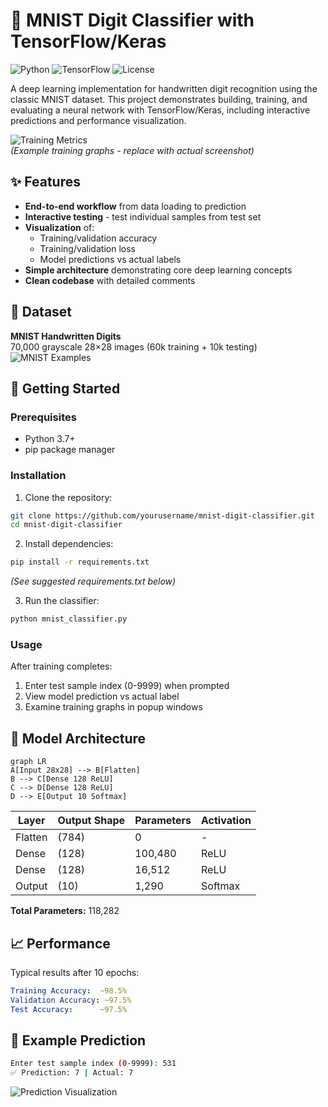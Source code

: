 # 🧠 MNIST Digit Classifier with TensorFlow/Keras

![Python](https://img.shields.io/badge/Python-3.7%2B-blue)
![TensorFlow](https://img.shields.io/badge/TensorFlow-2.x-orange)
![License](https://img.shields.io/badge/License-MIT-green)

A deep learning implementation for handwritten digit recognition using the classic MNIST dataset. This project demonstrates building, training, and evaluating a neural network with TensorFlow/Keras, including interactive predictions and performance visualization.

![Training Metrics](https://via.placeholder.com/800x400?text=Training+Accuracy+%26+Loss+Graphs)  
*(Example training graphs - replace with actual screenshot)*

## ✨ Features

- **End-to-end workflow** from data loading to prediction
- **Interactive testing** - test individual samples from test set
- **Visualization** of:
  - Training/validation accuracy
  - Training/validation loss
  - Model predictions vs actual labels
- **Simple architecture** demonstrating core deep learning concepts
- **Clean codebase** with detailed comments

## 📂 Dataset

**MNIST Handwritten Digits**  
70,000 grayscale 28×28 images (60k training + 10k testing)  
![MNIST Examples](https://upload.wikimedia.org/wikipedia/commons/2/27/MnistExamples.png)

## 🚀 Getting Started

### Prerequisites
- Python 3.7+
- pip package manager

### Installation
1. Clone the repository:
```bash
git clone https://github.com/yourusername/mnist-digit-classifier.git
cd mnist-digit-classifier
```

2. Install dependencies:
```bash
pip install -r requirements.txt
```
*(See suggested requirements.txt below)*

3. Run the classifier:
```bash
python mnist_classifier.py
```

### Usage
After training completes:
1. Enter test sample index (0-9999) when prompted
2. View model prediction vs actual label
3. Examine training graphs in popup windows

## 🧠 Model Architecture
```mermaid
graph LR
A[Input 28x28] --> B[Flatten]
B --> C[Dense 128 ReLU]
C --> D[Dense 128 ReLU]
D --> E[Output 10 Softmax]
```

| Layer        | Output Shape | Parameters | Activation |
|--------------|-------------|-----------|-----------|
| Flatten      | (784)       | 0         | -         |
| Dense        | (128)       | 100,480   | ReLU      |
| Dense        | (128)       | 16,512    | ReLU      |
| Output       | (10)        | 1,290     | Softmax   |

**Total Parameters:** 118,282

## 📈 Performance
Typical results after 10 epochs:
```yaml
Training Accuracy:  ~98.5%
Validation Accuracy: ~97.5%
Test Accuracy:      ~97.5%
```

## 🧪 Example Prediction
```bash
Enter test sample index (0-9999): 531
✅ Prediction: 7 | Actual: 7
```
![Prediction Visualization](https://via.placeholder.com/300x150?text=Sample+531+Visualization)
